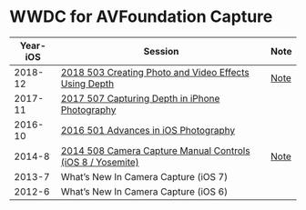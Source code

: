 # WWDC for AVFoundation Capture

Year-iOS| Session | Note
--|--|--
2018-12|[2018 503 Creating Photo and Video Effects Using Depth](https://developer.apple.com/videos/play/wwdc2018/503/)|[Note](2018-503-creating-photo-an-video-effects-using-depth)
2017-11|[2017 507 Capturing Depth in iPhone Photography](https://developer.apple.com/videos/play/wwdc2017/507) |
2016-10|[2016 501 Advances in iOS Photography](https://developer.apple.com/videos/play/wwdc2016/501/)
2014-8|[2014 508 Camera Capture Manual Controls (iOS 8 / Yosemite)](https://developer.apple.com/videos/play/wwdc2014/508/) | [Note](2014-508-camera-capture-manual-controls)
2013-7| What’s New In Camera Capture (iOS 7)
2012-6| What’s New In Camera Capture (iOS 6)
